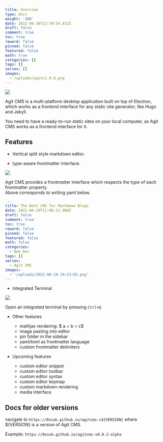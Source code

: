 ```yaml
---
title: Overview
type: docs
weight: '100'
date: 2022-06-30T12:39:54.612Z
draft: false
comment: true
toc: true
reward: false
pinned: false
featured: false
math: true
categories: []
tags: []
series: []
images:
  - /uploads/agitv1.0.0.png
---
```

![](/uploads/agitv1.0.0.png)

Agit CMS is a multi-platform desktop application built on top of Electron, which works as a frontend interface for any static site generator, like Hugo and Jekyll.  

You need to have a ready-to-run static sites on your local computer, as Agit CMS works as a frontend interface for it. 

## Features
- Vertical split style markdown editor.

- type-aware frontmatter interface.

![](/uploads/frontmatterv1.0.0.png)


Agit CMS provides a frontmatter interface which respects the type of each frontmatter property.  
Above corresponds to writing yaml below.
```yaml
---
title: The Best CMS for Markdown Blogs
date: 2022-06-29T11:06:12.000Z
draft: false
comment: true
toc: true
reward: false
pinned: false
featured: false
math: false
categories:
  - Web Dev
tags: []
series:
  - Agit CMS
images:
  - '/uploads/2022-06-29-19:53:03.png'
---
```

- Integrated Terminal

![](/uploads/interv1.0.0.png)


Open an integrated terminal by pressing `Ctrl+@`.

- Other features
  -  mathjax rendering: $ a + b = c$
  -  image pasting into editor
  -  pin folder in the sidebar
  -  yaml/toml as frontmatter language
  -  custom frontmatter delimiters

- Upcoming features
  - custom editor snippet
  - custom editor toolbar
  - custom editor syntax
  - custom editor keymap
  - custom markdown rendering
  - media interface

## Docs for older versions

navigate to `https://0xsuk.github.io/agitcms-v${VERSION}` where ${VERSION} is a version of Agit CMS.

Example: `https://0xsuk.github.io/agitcms-v0.0.2-alpha`
